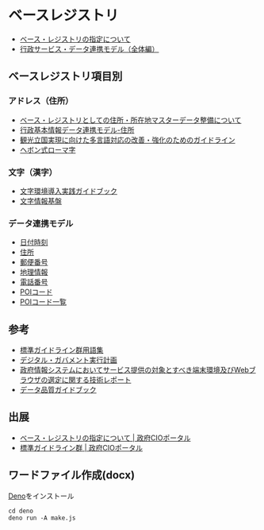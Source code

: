 # ベースレジストリ

- [ベース・レジストリの指定について](ベース・レジストリの指定について.md)
- [行政サービス・データ連携モデル（全体編）](行政サービス・データ連携モデル（全体編）.md)

## ベースレジストリ項目別

### アドレス（住所）

- [ベース・レジストリとしての住所・所在地マスターデータ整備について](ベース・レジストリとしての住所・所在地マスターデータ整備について.md)
- [行政基本情報データ連携モデル-住所](行政基本情報データ連携モデル-住所.md)
- [観光立国実現に向けた多言語対応の改善・強化のためのガイドライン](観光立国実現に向けた多言語対応の改善・強化のためのガイドライン.md)
- [ヘボン式ローマ字](ヘボン式ローマ字.csv)

### 文字（漢字）

- [文字環境導入実践ガイドブック](文字環境導入実践ガイドブック.md)
- [文字情報基盤](https://github.com/code4fukui/mojikiban)

### データ連携モデル

- [日付時刻](行政基本情報データ連携モデル-日付及び時刻.md)
- [住所](行政基本情報データ連携モデル-住所.md)
- [郵便番号](行政基本情報データ連携モデル-郵便番号.md)
- [地理情報](行政基本情報データ連携モデル-地理情報.md)
- [電話番号](行政基本情報データ連携モデル-電話番号.md)
- [POIコード](行政基本情報データ連携モデル-POIコード.md)
- [POIコード一覧](POIコード.csv)

## 参考

- [標準ガイドライン群用語集](https://code4fukui.github.io/stdwords-jp/)
- [デジタル・ガバメント実行計画](デジタル・ガバメント実行計画.md)
- [政府情報システムにおいてサービス提供の対象とすべき端末環境及びWebブラウザの選定に関する技術レポート](政府情報システムにおいてサービス提供の対象とすべき端末環境及びWebブラウザの選定に関する技術レポート.md)
- [データ品質ガイドブック](データ品質ガイドブック.md)

## 出展

- [ベース・レジストリの指定について | 政府CIOポータル](https://cio.go.jp/node/2764)
- [標準ガイドライン群 | 政府CIOポータル](https://cio.go.jp/guides)

## ワードファイル作成(docx)

[Deno](https://deno.land)をインストール
```
cd deno
deno run -A make.js
```

